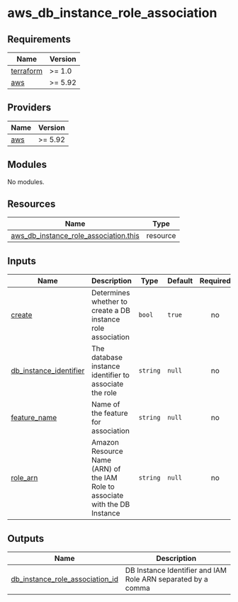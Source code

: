 # aws_db_instance_role_association

<!-- BEGIN_TF_DOCS -->
## Requirements

| Name | Version |
|------|---------|
| <a name="requirement_terraform"></a> [terraform](#requirement\_terraform) | >= 1.0 |
| <a name="requirement_aws"></a> [aws](#requirement\_aws) | >= 5.92 |

## Providers

| Name | Version |
|------|---------|
| <a name="provider_aws"></a> [aws](#provider\_aws) | >= 5.92 |

## Modules

No modules.

## Resources

| Name | Type |
|------|------|
| [aws_db_instance_role_association.this](https://registry.terraform.io/providers/hashicorp/aws/latest/docs/resources/db_instance_role_association) | resource |

## Inputs

| Name | Description | Type | Default | Required |
|------|-------------|------|---------|:--------:|
| <a name="input_create"></a> [create](#input\_create) | Determines whether to create a DB instance role association | `bool` | `true` | no |
| <a name="input_db_instance_identifier"></a> [db\_instance\_identifier](#input\_db\_instance\_identifier) | The database instance identifier to associate the role | `string` | `null` | no |
| <a name="input_feature_name"></a> [feature\_name](#input\_feature\_name) | Name of the feature for association | `string` | `null` | no |
| <a name="input_role_arn"></a> [role\_arn](#input\_role\_arn) | Amazon Resource Name (ARN) of the IAM Role to associate with the DB Instance | `string` | `null` | no |

## Outputs

| Name | Description |
|------|-------------|
| <a name="output_db_instance_role_association_id"></a> [db\_instance\_role\_association\_id](#output\_db\_instance\_role\_association\_id) | DB Instance Identifier and IAM Role ARN separated by a comma |
<!-- END_TF_DOCS -->
